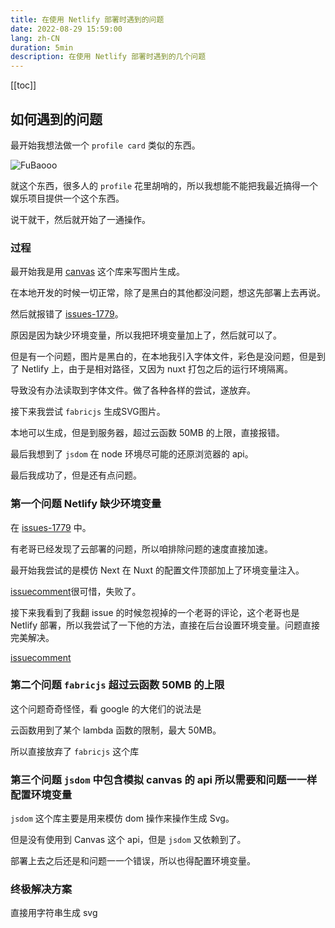 ```yaml
---
title: 在使用 Netlify 部署时遇到的问题
date: 2022-08-29 15:59:00
lang: zh-CN
duration: 5min
description: 在使用 Netlify 部署时遇到的几个问题
---
```


[[toc]]

## 如何遇到的问题

最开始我想法做一个 `profile card` 类似的东西。

![FuBaooo](https://github-readme-stats.vercel.app/api?username=FuBaooo&show_icons=true)

就这个东西，很多人的 `profile` 花里胡哨的，所以我想能不能把我最近搞得一个娱乐项目提供一个这个东西。

说干就干，然后就开始了一通操作。

### 过程

最开始我是用 [canvas](https://github.com/Automattic/node-canvas) 这个库来写图片生成。

在本地开发的时候一切正常，除了是黑白的其他都没问题，想这先部署上去再说。

然后就报错了 [issues-1779](https://github.com/Automattic/node-canvas/issues/1779)。

原因是因为缺少环境变量，所以我把环境变量加上了，然后就可以了。

但是有一个问题，图片是黑白的，在本地我引入字体文件，彩色是没问题，但是到了 Netlify 上，由于是相对路径，又因为 nuxt 打包之后的运行环境隔离。

导致没有办法读取到字体文件。做了各种各样的尝试，遂放弃。

接下来我尝试 `fabricjs` 生成SVG图片。

本地可以生成，但是到服务器，超过云函数 50MB 的上限，直接报错。

最后我想到了 `jsdom` 在 node 环境尽可能的还原浏览器的 api。

最后我成功了，但是还有点问题。

### 第一个问题 Netlify 缺少环境变量

在 [issues-1779](https://github.com/Automattic/node-canvas/issues/1779) 中。

有老哥已经发现了云部署的问题，所以咱排除问题的速度直接加速。

最开始我尝试的是模仿 Next 在 Nuxt 的配置文件顶部加上了环境变量注入。

[issuecomment](https://github.com/Automattic/node-canvas/issues/1779#issuecomment-895885846)很可惜，失败了。

接下来我看到了我翻 issue 的时候忽视掉的一个老哥的评论，这个老哥也是 Netlify 部署，所以我尝试了一下他的方法，直接在后台设置环境变量。问题直接完美解决。

[issuecomment](https://github.com/Automattic/node-canvas/issues/1779#issuecomment-863510938)

### 第二个问题 `fabricjs` 超过云函数 50MB 的上限

这个问题奇奇怪怪，看 google 的大佬们的说法是

云函数用到了某个 lambda 函数的限制，最大 50MB。

所以直接放弃了 `fabricjs` 这个库

### 第三个问题 `jsdom` 中包含模拟 canvas 的 api 所以需要和问题一一样配置环境变量

`jsdom` 这个库主要是用来模仿 dom 操作来操作生成 Svg。

但是没有使用到 Canvas 这个 api，但是 `jsdom` 又依赖到了。

部署上去之后还是和问题一一个错误，所以也得配置环境变量。

### 终极解决方案

直接用字符串生成 svg
